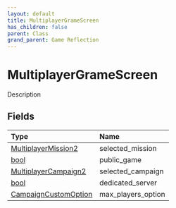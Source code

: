 ```yaml
---
layout: default
title: MultiplayerGrameScreen
has_children: false
parent: Class
grand_parent: Game Reflection
---
```

# MultiplayerGrameScreen
Description 

## Fields

| Type | Name |
|:----------|:--------------|
| [MultiplayerMission2](/riftbreaker-wiki/docs/game-reflection/components/multiplayer_mission2/) | selected_mission |
| [bool](/riftbreaker-wiki/docs/game-reflection/components/bool/) | public_game |
| [MultiplayerCampaign2](/riftbreaker-wiki/docs/game-reflection/components/multiplayer_campaign2/) | selected_campaign |
| [bool](/riftbreaker-wiki/docs/game-reflection/components/bool/) | dedicated_server |
| [CampaignCustomOption](/riftbreaker-wiki/docs/game-reflection/classes/campaign_custom_option/) | max_players_option |

